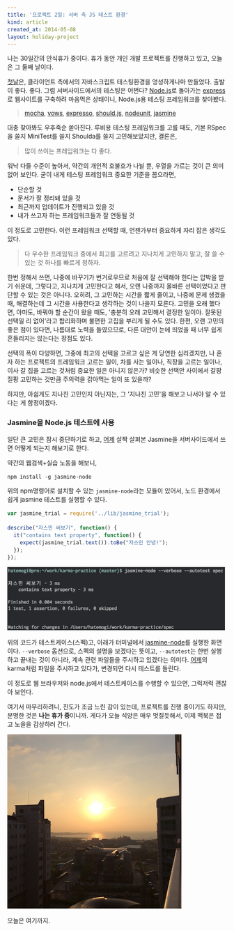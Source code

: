 ```yaml
---
title: '프로젝트 2일: 서버 측 JS 테스트 환경'
kind: article
created_at: 2014-05-08
layout: holiday-project
---
```


나는 30일간의 안식휴가 중이다. 휴가 동안 개인 개발 프로젝트를 진행하고 있고, 오늘은 그 둘째 날이다. 

[첫날]은, 클라이언트 측에서의 자바스크립트 테스팅환경을 엉성하게나마 만들었다. 출발이 좋다. 좋다. 그럼 서버사이드에서의 테스팅은 어쩐다? [Node.js]로 돌아가는 [express]로 웹사이트를 구축하려 마음먹은 상태이니, Node.js용 테스팅 프레임워크를 찾아봤다. 

> [mocha], [vows], [expresso], [should.js], [nodeunit], [jasmine]

대충 찾아봐도 우후죽순 쏟아진다. 루비용 테스팅 프레임워크를 고를 때도, 기본 RSpec을 쓸지 MiniTest를 쓸지 Shoulda를 쓸지 고민해보았지만, 결론은, 

> 많이 쓰이는 프레임워크는 다 좋다. 

워낙 다들 수준이 높아서, 약간의 개인적 호불호가 나뉠 뿐, 우열을 가르는 것이 큰 의미 없어 보인다. 굳이 내게 테스팅 프레임워크 중요한 기준을 꼽으라면, 

* 단순할 것 
* 문서가 잘 정리돼 있을 것
* 최근까지 업데이트가 진행되고 있을 것
* 내가 쓰고자 하는 프레임워크들과 잘 연동될 것

이 정도로 고민한다. 이런 프레임워크 선택할 때, 언젠가부터 중요하게 자리 잡은 생각도 있다.

> 다 우수한 프레임워크 중에서 최고를 고르려고 지나치게 고민하지 말고, 잘 쓸 수 있는 것 하나를 빠르게 정하자.

한번 정해서 쓰면, 나중에 바꾸기가 번거로우므로 처음에 잘 선택해야 한다는 압박을 받기 쉬운데, 그렇다고, 지나치게 고민한다고 해서, 오랜 나중까지 올바른 선택이었다고 판단할 수 있는 것은 아니다. 오히려, 그 고민하는 시간을 짧게 줄이고, 나중에 문제 생겼을 때, 해결하는데 그 시간을 사용한다고 생각하는 것이 나을지 모른다. 고민을 오래 했다면, 아마도, 바꿔야 할 순간이 왔을 때도, '충분히 오래 고민해서 결정한 일이야. 잘못된 선택일 리 없어'라고 합리화하며 불편한 고집을 부리게 될 수도 있다. 한편, 오랜 고민의 좋은 점이 있다면, 나름대로 노력을 들였으므로, 다른 대안이 눈에 띄었을 때 너무 쉽게 흔들리지는 않는다는 장점도 있다. 

선택의 폭이 다양하면, 그중에 최고의 선택을 고르고 싶은 게 당연한 심리겠지만, 나 혼자 하는 프로젝트의 프레임워크 고르는 일이, 차를 사는 일이나, 직장을 고르는 일이나, 이사 갈 집을 고르는 것처럼 중요한 일은 아니지 않은가? 비슷한 선택안 사이에서 갈팡질팡 고민하는 것만큼 주의력을 갉아먹는 일이 또 있을까?

하지만, 아쉽게도 지나친 고민인지 아닌지는, 그 '지나친 고민'을 해보고 나서야 알 수 있다는 게 함정이겠다.

### Jasmine을 Node.js 테스트에 사용

일단 큰 고민은 잠시 중단하기로 하고, [어제] 살짝 살펴본 Jasmine을 서버사이드에서 쓰면 어떻게 되는지 해보기로 한다. 

약간의 웹검색+실습 노동을 해보니, 

```
npm install -g jasmine-node
```
위의 npm명령어로 설치할 수 있는 ```jasmine-node```라는 모듈이 있어서, 노드 환경에서 쉽게 jasmine 테스트를 실행할 수 있다. 

```javascript
var jasmine_trial = require('../lib/jasmine_trial');

describe("자스민 써보기", function() {
  it("contains text property", function() {
    expect(jasmine_trial.text()).toBe("자스민 안녕!");
  });
});
```

<img src="/img/holiday-project/jasmine-node-running.png" class="img-rounded" style="width:500px;"/>

위의 코드가 테스트케이스(스펙)고, 아래가 터미널에서 [jasmine-node]를 실행한 화면이다. ```--verbose``` 옵션으로, 스펙의 설명을 보겠다는 뜻이고, ```--autotest```는 한번 실행하고 끝내는 것이 아니라, 계속 관련 파일들을 주시하고 있겠다는 의미다. [어제]의 karma처럼 파일을 주시하고 있다가, 변경되면 다시 테스트를 돌린다. 

이 정도로 웹 브라우저와 node.js에서 테스트케이스를 수행할 수 있으면, 그럭저럭 괜찮아 보인다. 

여기서 마무리하려니, 진도가 조금 느린 감이 있는데, 프로젝트를 진행 중이기도 하지만, 분명한 것은 **나는 휴가 중**이니까. 게다가 오늘 석양은 매우 멋질듯해서, 이제 맥북은 접고 노을을 감상하러 간다.

![](/img/holiday-project/sunset-day-02.jpg)

오늘은 여기까지. 

[첫날]: /holiday-project-day-01/
[어제]: /holiday-project-day-01/
[Node.js]: http://nodejs.org/
[Karma]: http://karma-runner.github.io/
[Jasmine]: http://jasmine.github.io/
[express]: http://expressjs.com/
[mocha]: http://visionmedia.github.io/mocha/
[vows]: http://vowsjs.org/
[expresso]: http://visionmedia.github.io/expresso/
[should.js]: https://github.com/visionmedia/should.js
[nodeunit]: https://github.com/caolan/nodeunit
[jasmine-node]: https://github.com/mhevery/jasmine-node